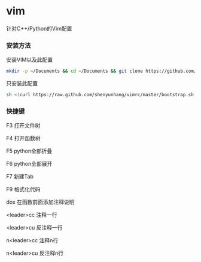 # vim
针对C++/Python的Vim配置

### 安装方法
安装VIM以及此配置
```bash
mkdir -p ~/Documents && cd ~/Documents && git clone https://github.com/shenyunhang/linux_configure_scripts.git && cd linux_configure_scripts && bash vim.sh
```

只安装此配置
```bash
sh <(curl https://raw.github.com/shenyunhang/vimrc/master/bootstrap.sh -L)
```

### 快捷键

F3 打开文件树

F4 打开函数树

F5 python全部折叠

F6 python全部展开

F7 新建Tab

F9 格式化代码

dox 在函数前面添加注释说明

\<leader\>cc 注释一行

\<leader\>cu 反注释一行

n\<leader\>cc 注释n行

n\<leader\>cu 反注释n行

